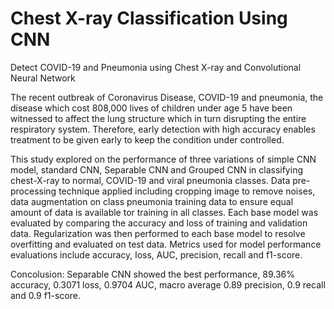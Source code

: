 # Chest X-ray Classification Using CNN
Detect COVID-19 and Pneumonia using Chest X-ray and Convolutional Neural Network

The recent outbreak of Coronavirus Disease, COVID-19 and pneumonia, the disease which cost 808,000 lives of children under age 5 have been witnessed to affect the lung structure which in turn disrupting the entire respiratory system. Therefore, early detection with high accuracy enables treatment to be given early to keep the condition under controlled.

This study explored on the performance of three variations of simple CNN model, standard CNN, Separable CNN and Grouped CNN in classifying chest-X-ray to normal, COVID-19 and viral pneumonia classes. Data pre-processing technique applied including cropping image to remove noises, data augmentation on class pneumonia training data to ensure equal amount of data is available tor training in all classes. Each base model was evaluated by comparing the accuracy and loss of training and validation data. Regularization was then performed to each base model to resolve overfitting and evaluated on test data. Metrics used for model performance evaluations include accuracy, loss, AUC, precision, recall and f1-score.

Concolusion:
Separable CNN showed the best performance, 89.36% accuracy, 0.3071 loss, 0.9704 AUC, macro average 0.89 precision, 0.9 recall and 0.9 f1-score.
